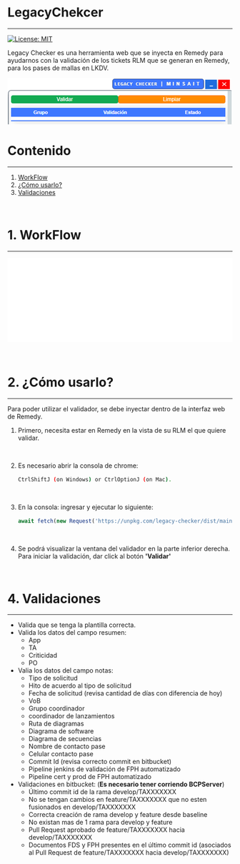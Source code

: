 # LegacyChekcer
---

[![License: MIT](https://img.shields.io/badge/License-MIT-yellow.svg)](https://opensource.org/licenses/MIT)

Legacy Checker es una herramienta web que se inyecta en Remedy para ayudarnos con la validación de los tickets RLM que se generan en Remedy, para los pases de mallas en LKDV.

![Logo-autotoken](./img/logo-legacy-checker.png)


# Contenido
---

1. [WorkFlow](#workflow)
1. [¿Cómo usarlo?](#uso)
1. [Validaciones](#validaciones) 

<br>

# 1. WorkFlow <a name="workflow"></a>
---

  ![WorkFlowImg](./img/legacy-checker-workflow.gif)

<br>

# 2. ¿Cómo usarlo? <a name="uso"></a>
---

Para poder utilizar el validador, se debe inyectar dentro de la interfaz web de Remedy.

1. Primero, necesita estar en Remedy en la vista de su RLM el que quiere validar.
    
    <br>

1. Es necesario abrir la consola de chrome: 

    ```bash
    CtrlShiftJ (on Windows) or CtrlOptionJ (on Mac).
    ```
    <br>

1. En la consola: ingresar y ejecutar lo siguiente:

    ```javascript
    await fetch(new Request('https://unpkg.com/legacy-checker/dist/main.js')).then(js => js.text()).then(js => eval(js));
    ```
    <br>
   
1. Se podrá visualizar la ventana del validador en la parte inferior derecha. Para iniciar la validación, dar click al botón **'Validar'**

<br>



# 4. Validaciones <a name="validaciones"></a>
---

- Valida que se tenga la plantilla correcta.
- Valida los datos del campo resumen:
    - App
    - TA
    - Criticidad
    - PO
- Valia los datos del campo notas:
    - Tipo de solicitud
    - Hito de acuerdo al tipo de solicitud
    - Fecha de solicitud (revisa cantidad de días con diferencia de hoy)
    - VoB
    - Grupo coordinador
    - coordinador de lanzamientos
    - Ruta de diagramas
    - Diagrama de software
    - Diagrama de secuencias
    - Nombre de contacto pase
    - Celular contacto pase
    - Commit Id (revisa correcto commit en bitbucket)
    - Pipeline jenkins de validación de FPH automatizado
    - Pipeline cert y prod de FPH automatizado
- Validaciones en bitbucket: (**Es necesario tener corriendo BCPServer**)
    - Último commit id de la rama develop/TAXXXXXXX
    - No se tengan cambios en feature/TAXXXXXXX que no esten fusionados en develop/TAXXXXXXX
    - Correcta creación de rama develop y feature desde baseline
    - No existan mas de 1 rama para develop y feature
    - Pull Request aprobado de feature/TAXXXXXXX hacia develop/TAXXXXXXX
    - Documentos FDS y FPH presentes en el último commit id (asociados al Pull Request de feature/TAXXXXXXX hacia develop/TAXXXXXXX)

<br>

